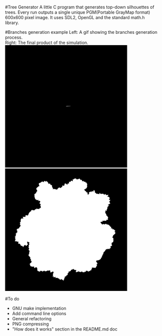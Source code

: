 #Tree Generator
A little C program that generates top-down silhouettes of trees.
Every run outputs a single unique PGM(Portable GrayMap format) 600x600 pixel image.
It uses SDL2, OpenGL and the standard math.h library.

#Branches generation example
Left: A gif showing the branches generation process.<br>
Right: The final product of the simulation.<br>
<img src="https://github.com/giuliom95/treeGenerator/blob/master/images/branches_animation.gif" width="400" height="400">
<img src="https://github.com/giuliom95/treeGenerator/blob/master/images/full.png" width="400" height="400">

#To do
<ul>
	<li>GNU make implementation</li>
	<li>Add command line options</li>
	<li>General refactoring</li>
	<li>PNG compressing</li>
	<li>"How does it works" section in the README.md doc</li>
</ul>

